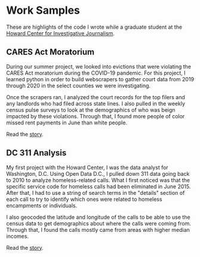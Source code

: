 Work Samples
================

These are highlights of the code I wrote while a graduate student at the [Howard Center for Investigative Journalism](https://merrill.umd.edu/about-merrill/signature-programs/the-howard-center-for-investigative-journalism/).

## CARES Act Moratorium

During our summer project, we looked into evictions that were violating the CARES Act moratorium during the COVID-19 pandemic. For this project, I learned python in order to build webscrapers to gather court data from 2019 through 2020 in the select counties we were investigating. 

Once the scrapers ran, I analyzed the court records for the top filers and any landlords who had filed across state lines. I also pulled in the weekly census pulse surveys to look at the demographics of who was beign impacted by these violations. Through that, I found more people of color missed rent payments in June than white people.

Read the [story](https://homeless.cnsmaryland.org/2020/09/02/confusion-over-federal-eviction-moratorium-leads-to-selective-enforcement/).

## DC 311 Analysis

My first project with the Howard Center, I was the data analyst for Washington, D.C. Using Open Data D.C., I pulled down 311 data going back to 2010 to analyze homeless-related calls. What I first noticed was that the specific service code for homeless calls had been eliminated in June 2015. After that, I had to use a string of search terms in the "details" section of each call to try to identify which ones were related to homeless encampments or individuals.

I also geocoded the latitude and longitude of the calls to be able to use the census data to get demographics about where the calls were coming from. Through that, I found the calls mostly came from areas with higher median incomes.

Read the [story](https://homeless.cnsmaryland.org/2020/06/29/illegal-to-beg-for-food/).